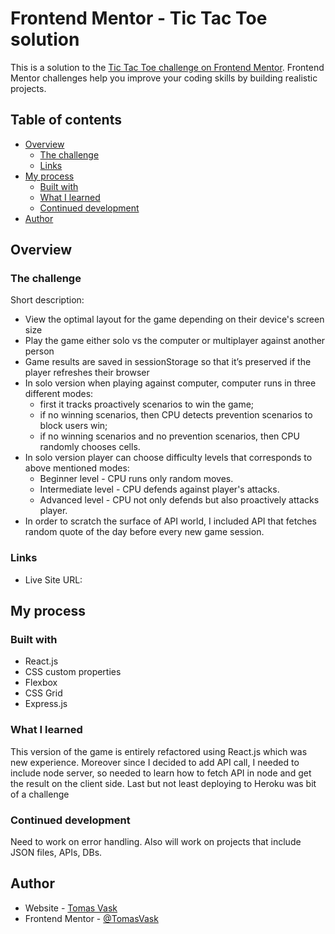 # Frontend Mentor - Tic Tac Toe solution

This is a solution to the [Tic Tac Toe challenge on Frontend Mentor](https://www.frontendmentor.io/challenges/tic-tac-toe-game-Re7ZF_E2v). Frontend Mentor challenges help you improve your coding skills by building realistic projects. 

## Table of contents

- [Overview](#overview)
  - [The challenge](#the-challenge)
  - [Links](#links)
- [My process](#my-process)
  - [Built with](#built-with)
  - [What I learned](#what-i-learned)
  - [Continued development](#continued-development)
- [Author](#author)

## Overview

### The challenge

Short description:
- View the optimal layout for the game depending on their device's screen size
- Play the game either solo vs the computer or multiplayer against another person
- Game results are saved in sessionStorage so that it’s preserved if the player refreshes their browser
- In solo version when playing against computer, computer runs in three different modes:
  - first it tracks proactively scenarios to win the game;
  - if no winning scenarios, then CPU detects prevention scenarios to block users win;
  - if no winning scenarios and no prevention scenarios, then CPU randomly chooses cells.
- In solo version player can choose difficulty levels that corresponds to above mentioned modes:
  - Beginner level - CPU runs only random moves.
  - Intermediate level - CPU defends against player's attacks.
  - Advanced level - CPU not only defends but also proactively attacks player.
- In order to scratch the surface of API world, I included API that fetches random quote of the day before every new game session.

### Links

- Live Site URL: [](https://tic-tac-toe-react.herokuapp.com/)

## My process

### Built with

- React.js
- CSS custom properties
- Flexbox
- CSS Grid
- Express.js

### What I learned

This version of the game is entirely refactored using React.js which was new experience. 
Moreover since I decided to add API call, I needed to include node server, so needed to learn how to fetch API in node and get the result on the client side. 
Last but not least deploying to Heroku was bit of a challenge


### Continued development

Need to work on error handling. 
Also will work on projects that include JSON files, APIs, DBs.

## Author

- Website - [Tomas Vask](https://github.com/TomasVask)
- Frontend Mentor - [@TomasVask](https://www.frontendmentor.io/profile/TomasVask)
